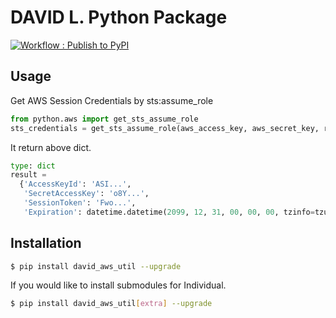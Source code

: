 # DAVID L. Python Package

[![Workflow : Publish to PyPI](https://github.com/simon-asis/aws_util/actions/workflows/PyPI.yml/badge.svg)](https://github.com/simon-asis/aws_util/actions/workflows/PyPI.yml)

[comment]: <> (This is highly site dependent package. Resources are abstracted into package structure.)

## Usage
Get AWS Session Credentials by sts:assume_role

```python
from python.aws import get_sts_assume_role
sts_credentials = get_sts_assume_role(aws_access_key, aws_secret_key, role_arn, role_session_name = 'aws_session'):
```
It return above dict.

```python
type: dict
result = 
  {'AccessKeyId': 'ASI...', 
   'SecretAccessKey': 'o8Y...', 
   'SessionToken': 'Fwo...', 
   'Expiration': datetime.datetime(2099, 12, 31, 00, 00, 00, tzinfo=tzutc())}
```


[comment]: <> (Get pandas dataframe from parquet file in hdfs)

[comment]: <> (```python)

[comment]: <> (from pydatafabric.ye import parquet_to_pandas)

[comment]: <> (pandas_df = parquet_to_pandas&#40;hdfs_path&#41;)

[comment]: <> (```)

[comment]: <> (Save pandas dataframe as parquet in hdfs)

[comment]: <> (```python)

[comment]: <> (from pydatafabric.ye import get_spark)

[comment]: <> (from pydatafabric.ye import pandas_to_parquet)

[comment]: <> (spark = get_spark&#40;&#41;)

[comment]: <> (pandas_to_parquet&#40;pandas_df, hdfs_path, spark&#41;  # we need spark for this operation)

[comment]: <> (spark.stop&#40;&#41;)

[comment]: <> (```)

[comment]: <> (Work with spark)

[comment]: <> (```python)

[comment]: <> (from pydatafabric.ye import get_spark)

[comment]: <> (spark = get_spark&#40;&#41;)

[comment]: <> (# do with spark session)

[comment]: <> (spark.stop&#40;&#41;)

[comment]: <> (```)

[comment]: <> (Work with spark-bigquery-connector)

[comment]: <> (```python)

[comment]: <> (# SELECT)

[comment]: <> (from pydatafabric.gcp import bq_table_to_pandas)

[comment]: <> (pandas_df = bq_table_to_pandas&#40;"dataset", "table_name", ["col_1", "col_2"], "2020-01-01", "cust_id is not null"&#41;)

[comment]: <> (# INSERT )

[comment]: <> (from pydatafabric.gcp import pandas_to_bq_table)

[comment]: <> (pandas_to_bq_table&#40;pandas_df, "dataset", "table_name", "2022-02-22"&#41;)

[comment]: <> (```)

[comment]: <> (Send slack message)

[comment]: <> (```python)

[comment]: <> (from pydatafabric.ye import slack_send)

[comment]: <> (text = 'Hello')

[comment]: <> (username = 'airflow')

[comment]: <> (channel = '#leavemealone')

[comment]: <> (slack_send&#40;text=text, username=username, channel=channel&#41;)

[comment]: <> (# Send dataframe as text)

[comment]: <> (df = pd.DataFrame&#40;data={'col1': [1, 2], 'col2': [3, 4]}&#41;)

[comment]: <> (slack_send&#40;text=df, username=username, channel=channel, dataframe=True&#41;)

[comment]: <> (```)

[comment]: <> (Get bigquery client)

[comment]: <> (```python)

[comment]: <> (from pydatafabric.gcp import get_bigquery_client)

[comment]: <> (bq = get_bigquery_client&#40;project="prj"&#41;)

[comment]: <> (bq.query&#40;query&#41;)

[comment]: <> (```)

[comment]: <> (IPython BigQuery Magic)

[comment]: <> (```python)

[comment]: <> (from pydatafabric.gcp import import_bigquery_ipython_magic)

[comment]: <> (import_bigquery_ipython_magic&#40;&#41;)

[comment]: <> (query_params = {)

[comment]: <> (    "p_1": "v_1",)

[comment]: <> (    "dataset": "common_dev",)

[comment]: <> (})

[comment]: <> (```)

[comment]: <> (```python)

[comment]: <> (%% bq --params $query_params)

[comment]: <> (SELECT c_1 )

[comment]: <> (FROM {dataset}.user_logs)

[comment]: <> (WHERE c_1 = @p_1)

[comment]: <> (```)

[comment]: <> (Use NES CLI)

[comment]: <> (```bas)

[comment]: <> (nes input_notebook_url -p k1 v1 -p k2 v2 -p k3 v3)

[comment]: <> (```)

[comment]: <> (Use github util)

[comment]: <> (```python)

[comment]: <> (from pydatafabric.ye import get_github_util)

[comment]: <> (g = get_github_util)

[comment]: <> (# query graphql)

[comment]: <> (res = g.query_gql&#40;graph_ql&#41;)

[comment]: <> (# get file in github repository)

[comment]: <> (byte_object = g.download_from_git&#40;github_url_path&#41;)

[comment]: <> (```)

## Installation

```sh
$ pip install david_aws_util --upgrade
```

If you would like to install submodules for Individual.

```sh
$ pip install david_aws_util[extra] --upgrade
```